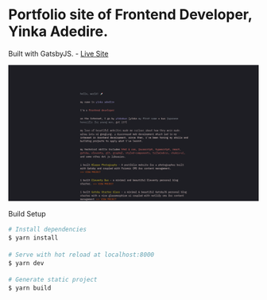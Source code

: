 # Portfolio site of Frontend Developer, Yinka Adedire.

Built with GatsbyJS. - [Live Site](https://yinkakun.vercel.app)

![Screenshot of live site](./site-shot.png)

Build Setup

```bash
# Install dependencies
$ yarn install

# Serve with hot reload at localhost:8000
$ yarn dev

# Generate static project
$ yarn build
```
